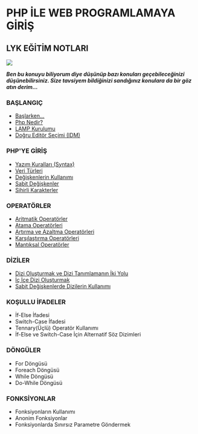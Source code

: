 # PHP İLE WEB PROGRAMLAMAYA GİRİŞ
## LYK EĞİTİM NOTLARI


![](https://lh3.googleusercontent.com/hTju6PNPOVRXbORlfGwkr0uJUkfjDED-gGrxbZfb4UKSqIJhVE0FlQCUH9MIyZNm93-TRd_Z5nAa)


***Ben bu konuyu biliyorum diye düşünüp bazı konuları geçebileceğinizi düşünebilirsiniz. Size tavsiyem bildiğinizi sandığınız konulara da bir göz atın derim...***

### BAŞLANGIÇ

- [Başlarken...](https://github.com/yeniceri1453/Ubuntu-Php/blob/master/notlar/baslangic.md)
- [Php Nedir?](https://github.com/yeniceri1453/Ubuntu-Php/blob/master/notlar/php_nedir.md)
- [LAMP Kurulumu](https://github.com/yeniceri1453/Ubuntu-Php/blob/master/notlar/kurulum.md)
- [Doğru Editör Seçimi (IDM)](https://github.com/yeniceri1453/Ubuntu-Php/blob/master/notlar/editor_secimi.md)

### PHP'YE GİRİŞ

- [Yazım Kuralları (Syntax)](https://github.com/yeniceri1453/Ubuntu-Php/blob/master/notlar/yazim_kurallari.md)
- [Veri Türleri](https://github.com/yeniceri1453/Ubuntu-Php/blob/master/notlar/veri_turleri.md)
- [Değişkenlerin Kullanımı](https://github.com/yeniceri1453/Ubuntu-Php/blob/master/notlar/degiskenler.md)
- [Sabit Değişkenler](https://github.com/yeniceri1453/Ubuntu-Php/blob/master/notlar/sabit_degiskenler.md)
- [Sihirli Karakterler](https://github.com/yeniceri1453/Ubuntu-Php/blob/master/notlar/sihirli_karakterler.md)

### OPERATÖRLER

- [Aritmatik Operatörler](https://github.com/yeniceri1453/Ubuntu-Php/blob/master/notlar/aritmatik.md)
- [Atama Operatörleri](https://github.com/yeniceri1453/Ubuntu-Php/blob/master/notlar/atama.md)
- [Artırma ve Azaltma Operatörleri](https://github.com/yeniceri1453/Ubuntu-Php/blob/master/notlar/artirma_azaltma.md)
- [Karşılaştırma Operatörleri](https://github.com/yeniceri1453/Ubuntu-Php/blob/master/notlar/karsilastirma.md)
- [Mantıksal Operatörler](https://github.com/yeniceri1453/Ubuntu-Php/blob/master/notlar/mantiksal.md)

### DİZİLER

- [Dizi Oluşturmak ve Dizi Tanımlamanın İki Yolu](https://github.com/yeniceri1453/Ubuntu-Php/blob/master/notlar/diziler.md)
- [İç İçe Dizi Oluşturmak](https://github.com/yeniceri1453/Ubuntu-Php/blob/master/notlar/ic_ice_diziler.md)
- [Sabit Değişkenlerde Dizilerin Kullanımı](https://github.com/yeniceri1453/Ubuntu-Php/blob/master/notlar/sabit_degiskenlerde_dizi.md)

### KOŞULLU İFADELER

- İf-Else İfadesi
- Switch-Case İfadesi
- Tennary(Üçlü) Operatör Kullanımı
- İf-Else ve Switch-Case İçin Alternatif Söz Dizimleri

### DÖNGÜLER

- For Döngüsü
- Foreach Döngüsü
- While Döngüsü
- Do-While Döngüsü

### FONKSİYONLAR

- Fonksiyonların Kullanımı
- Anonim Fonksiyonlar
- Fonksiyonlarda Sınırsız Parametre Göndermek
